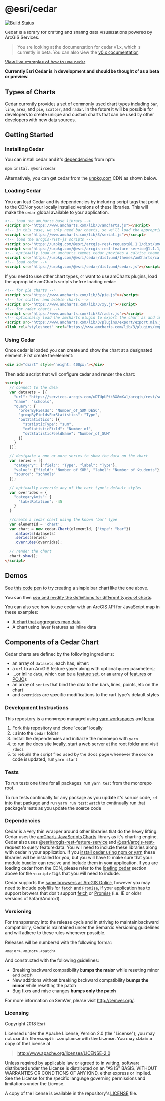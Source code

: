 # @esri/cedar

[![Build Status](https://travis-ci.org/Esri/cedar.svg?branch=master)](https://travis-ci.org/Esri/cedar)

Cedar is a library for crafting and sharing data visualizations powered by ArcGIS Services.

> You are looking at the documentation for cedar v1.x, which is currently in beta. You can also view the [v0.x documentation](https://github.com/Esri/cedar/blob/v0.x/README.md).

[View live examples of how to use cedar](http://cedar-v1.surge.sh/)

<!--
At the highest level, Cedar provides a simple chart API. Beyond that it is possible to create new and unique chart types that can be loaded and customized through interactions and styling depending on your needs.
-->

**Currently Esri Cedar is in development and should be thought of as a beta or preview.**

## Types of Charts

Cedar currently provides a set of commonly used chart types including `bar`, `line`, `area`, and `pie`, `scatter`, and `radar`. In the future it will be possible for developers to create unique and custom charts that can be used by other developers with new data sources.
<!--
When starting with Cedar, we suggest that you begin by exploring the simple charts using your own data services. As you experiment with the interactions with Maps and more complex interaction you can also customize these charts with new capabilities such as legends, size scaling or labeling. Finally, you can fork and create completely custom chart templates that you then provide for other developers to use through Cedar.
-->

## Getting Started

### Installing Cedar

You can install cedar and it's [dependencies](#dependencies) from npm:
```bash
npm install @esri/cedar
```

Alternatively, you can get cedar from the [unpkg.com](https://unpkg.com/) CDN as shown below.

### Loading Cedar

You can load Cedar and its dependencies by including script tags that point to the CDN or your locally installed versions of these libraries. This will make the `cedar` global available to your application.

```html
<!-- load the amCharts base library -->
<script src="https://www.amcharts.com/lib/3/amcharts.js"></script>
<!-- in this case, we only need bar charts, so we'll load the appropriate amCharts script -->
<script src="https://www.amcharts.com/lib/3/serial.js"></script>
<!-- load the arcgis-rest-js scripts -->
<script src="https://unpkg.com/@esri/arcgis-rest-request@1.1.1/dist/umd/arcgis-rest-request.umd.js"></script>
<script src="https://unpkg.com/@esri/arcgis-rest-feature-service@1.1.1/dist/umd/arcgis-rest-feature-service.umd.js"></script>
<!-- optionally load an amcharts theme; cedar provides a calcite theme -->
<script src="https://unpkg.com/@esri/cedar/dist/umd/themes/amCharts/calcite.js"></script>
<!-- load cedar -->
<script src="https://unpkg.com/@esri/cedar/dist/umd/cedar.js"></script>
```

If you need to use other chart types, or want to use amCharts plugins, load the appropriate amCharts scripts before loading cedar:

```html
<!-- for pie charts -->
<script src="https://www.amcharts.com/lib/3/pie.js"></script>
<!-- for scatter and bubble charts -->
<script src="https://www.amcharts.com/lib/3/xy.js"></script>
<!-- for radar charts -->
<script src="https://www.amcharts.com/lib/3/radar.js"></script>
<!-- optioinally load the amcharts plugin to export the chart as and image or table -->
<script src="https://www.amcharts.com/lib/3/plugins/export/export.min.js"></script>
<link rel="stylesheet" href="https://www.amcharts.com/lib/3/plugins/export/export.css" type="text/css" media="all" />
```

### Using Cedar

Once cedar is loaded you can create and show the chart at a designated element. First create the element:

```html
<div id="chart" style="height: 400px;"></div>
```

Then add a script that will configure cedar and render the chart:

```html
<script>
  // connect to the data
  var datasets = [{
    "url": "https://services.arcgis.com/uDTUpUPbk8X8mXwl/arcgis/rest/services/Public_Schools_in_Onondaga_County/FeatureServer/0",
    "name": "schools",
    "query": {
      "orderByFields": "Number_of_SUM DESC",
      "groupByFieldsForStatistics": "Type",
      "outStatistics": [{
        "statisticType": "sum",
        "onStatisticField": "Number_of",
        "outStatisticFieldName": "Number_of_SUM"
      }]
    }
  }];

  // designate a one or more series to show the data on the chart
  var series = [{
    "category": {"field": "Type", "label": "Type"},
    "value": {"field": "Number_of_SUM", "label": "Number of Students"},
    "source": "schools"
  }];

  // optionally override any of the cart type's default styles
  var overrides = {
    "categoryAxis": {
      "labelRotation": -45
    }
  }

  //create a cedar chart using the known 'bar' type
  var elementId = 'chart';
  var chart = new cedar.Chart(elementId, {"type": "bar"})
    .datasets(datasets)
    .series(series)
    .overrides(overrides);

  // render the chart
  chart.show();
</script>
```

## Demos

See [this code pen](https://codepen.io/tomwayson/pen/paxgeO) to try creating a simple bar chart like the one above.

You can then [see and modify the definitions for different types of charts](http://cedar-v1.surge.sh/).

You can also see how to use cedar with an ArcGIS API for JavaScript map in these examples:
- [A chart that aggregates map data](https://codepen.io/tomwayson/pen/YaKGjZ)
- [A chart using layer features as inline data](https://codepen.io/tomwayson/pen/mxdVqO)

## Components of a Cedar Chart

Cedar charts are defined by the following ingredients:

- an array of `datasets`, each has, either:
 - a `url` to an ArcGIS feature yayer along with optional `query` parameters;
 - ...or inline `data`, which can be a [feature set](https://esri.github.io/arcgis-rest-js/api/common-types/IFeatureSet/), or an array of [features](https://esri.github.io/arcgis-rest-js/api/common-types/IFeature/) or [POJO](http://blog.dreasgrech.com/2012/02/creating-pojos-in-javascript.html)s
- an array of `series` that bind the data to the bars, lines, points, etc on the chart
- and `overrides` are specific modifications to the cart type's default styles

<!-- TODO: API docs -->
<!-- See the [API documentation](http://esri.github.io/cedar/api) for further details. -->

### Development Instructions

This repository is a monorepo managed using [yarn workspaces](https://yarnpkg.com/lang/en/docs/workspaces/) and [lerna](https://github.com/lerna/lerna)

1. Fork this repository and clone 'cedar' locally
1. `cd` into the `cedar` folder
1. Install the dependencies and initialize the monorepo with `yarn`
1. to run the docs site locally, start a web server at the root folder and visit `/docs`
1. to rebuild the script files used by the docs page whenever the source code is updated, run `yarn start`

### Tests

To run tests one time for all packages, run `yarn test` from the monorepo root.

To run tests continually for any package as you update it's soruce code, `cd` into that package and run `yarn run test:watch` to continually run that package's tests as you update the source code

### Dependencies

Cedar is a very thin wrapper around other libraries that do the heavy lifting. Cedar uses the [amCharts JavaScripts Charts](https://www.amcharts.com/javascript-charts/) library as it's charting engine. Cedar also uses [@esri/arcgis-rest-feature-service](https://esri.github.io/arcgis-rest-js/api/feature-service/) and [@esri/arcgis-rest-request](https://esri.github.io/arcgis-rest-js/api/request/) to query feature data. You will need to include these libraries along with cedar in your application. If you [install cedar using npm or yarn](#installing-cedar) these libraries will be installed for you, but you will have to make sure that your module bundler can resolve and include them in your application. If you are loading cedar from the CDN, please refer to the [loading cedar](#loading-cedar) section above for the `<script>` tags that you will need to include.

Cedar supports the [same browsers as ArcGIS Online](https://doc.arcgis.com/en/arcgis-online/reference/browsers.htm), however you may need to include polyfills for [`fetch`](https://developer.mozilla.org/en-US/docs/Web/API/Fetch_API/Using_Fetch) and [`Promise`](https://developer.mozilla.org/en-US/docs/Web/JavaScript/Reference/Global_Objects/Promise), if your application has to support browers that don't support [fetch](https://caniuse.com/#search=fetch) or [Promise](https://caniuse.com/#search=promise) (i.e. IE or older versions of Safari/Android).

### Versioning

For transparency into the release cycle and in striving to maintain backward compatibility, Cedar is maintained under the Semantic Versioning guidelines and will adhere to these rules whenever possible.

Releases will be numbered with the following format:

`<major>.<minor>.<patch>`

And constructed with the following guidelines:

* Breaking backward compatibility **bumps the major** while resetting minor and patch
* New additions without breaking backward compatibility **bumps the minor** while resetting the patch
* Bug fixes and misc changes **bumps only the patch**

For more information on SemVer, please visit <http://semver.org/>.


### Licensing
Copyright 2018 Esri

Licensed under the Apache License, Version 2.0 (the "License");
you may not use this file except in compliance with the License.
You may obtain a copy of the License at

> http://www.apache.org/licenses/LICENSE-2.0

Unless required by applicable law or agreed to in writing, software
distributed under the License is distributed on an "AS IS" BASIS,
WITHOUT WARRANTIES OR CONDITIONS OF ANY KIND, either express or implied.
See the License for the specific language governing permissions and
limitations under the License.

A copy of the license is available in the repository's [LICENSE](./LICENSE) file.
